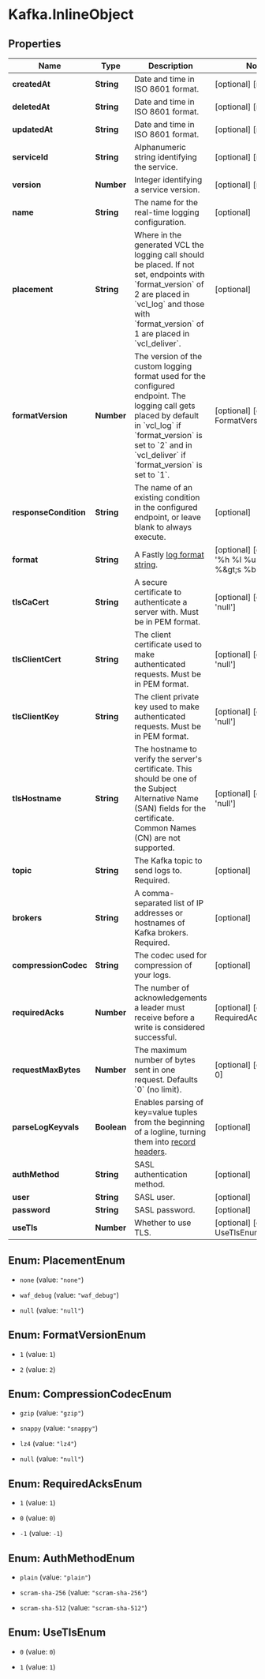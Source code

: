 # Kafka.InlineObject

## Properties

Name | Type | Description | Notes
------------ | ------------- | ------------- | -------------
**createdAt** | **String** | Date and time in ISO 8601 format. | [optional] [readonly] 
**deletedAt** | **String** | Date and time in ISO 8601 format. | [optional] [readonly] 
**updatedAt** | **String** | Date and time in ISO 8601 format. | [optional] [readonly] 
**serviceId** | **String** | Alphanumeric string identifying the service. | [optional] [readonly] 
**version** | **Number** | Integer identifying a service version. | [optional] [readonly] 
**name** | **String** | The name for the real-time logging configuration. | [optional] 
**placement** | **String** | Where in the generated VCL the logging call should be placed. If not set, endpoints with &#x60;format_version&#x60; of 2 are placed in &#x60;vcl_log&#x60; and those with &#x60;format_version&#x60; of 1 are placed in &#x60;vcl_deliver&#x60;.  | [optional] 
**formatVersion** | **Number** | The version of the custom logging format used for the configured endpoint. The logging call gets placed by default in &#x60;vcl_log&#x60; if &#x60;format_version&#x60; is set to &#x60;2&#x60; and in &#x60;vcl_deliver&#x60; if &#x60;format_version&#x60; is set to &#x60;1&#x60;.   | [optional] [default to FormatVersionEnum.2]
**responseCondition** | **String** | The name of an existing condition in the configured endpoint, or leave blank to always execute. | [optional] 
**format** | **String** | A Fastly [log format string](https://docs.fastly.com/en/guides/custom-log-formats). | [optional] [default to &#39;%h %l %u %t &quot;%r&quot; %&amp;gt;s %b&#39;]
**tlsCaCert** | **String** | A secure certificate to authenticate a server with. Must be in PEM format. | [optional] [default to &#39;null&#39;]
**tlsClientCert** | **String** | The client certificate used to make authenticated requests. Must be in PEM format. | [optional] [default to &#39;null&#39;]
**tlsClientKey** | **String** | The client private key used to make authenticated requests. Must be in PEM format. | [optional] [default to &#39;null&#39;]
**tlsHostname** | **String** | The hostname to verify the server&#39;s certificate. This should be one of the Subject Alternative Name (SAN) fields for the certificate. Common Names (CN) are not supported. | [optional] [default to &#39;null&#39;]
**topic** | **String** | The Kafka topic to send logs to. Required. | [optional] 
**brokers** | **String** | A comma-separated list of IP addresses or hostnames of Kafka brokers. Required. | [optional] 
**compressionCodec** | **String** | The codec used for compression of your logs. | [optional] 
**requiredAcks** | **Number** | The number of acknowledgements a leader must receive before a write is considered successful. | [optional] [default to RequiredAcksEnum.1]
**requestMaxBytes** | **Number** | The maximum number of bytes sent in one request. Defaults &#x60;0&#x60; (no limit). | [optional] [default to 0]
**parseLogKeyvals** | **Boolean** | Enables parsing of key&#x3D;value tuples from the beginning of a logline, turning them into [record headers](https://cwiki.apache.org/confluence/display/KAFKA/KIP-82+-+Add+Record+Headers). | [optional] 
**authMethod** | **String** | SASL authentication method. | [optional] 
**user** | **String** | SASL user. | [optional] 
**password** | **String** | SASL password. | [optional] 
**useTls** | **Number** | Whether to use TLS. | [optional] [default to UseTlsEnum.0]



## Enum: PlacementEnum


* `none` (value: `"none"`)

* `waf_debug` (value: `"waf_debug"`)

* `null` (value: `"null"`)





## Enum: FormatVersionEnum


* `1` (value: `1`)

* `2` (value: `2`)





## Enum: CompressionCodecEnum


* `gzip` (value: `"gzip"`)

* `snappy` (value: `"snappy"`)

* `lz4` (value: `"lz4"`)

* `null` (value: `"null"`)





## Enum: RequiredAcksEnum


* `1` (value: `1`)

* `0` (value: `0`)

* `-1` (value: `-1`)





## Enum: AuthMethodEnum


* `plain` (value: `"plain"`)

* `scram-sha-256` (value: `"scram-sha-256"`)

* `scram-sha-512` (value: `"scram-sha-512"`)





## Enum: UseTlsEnum


* `0` (value: `0`)

* `1` (value: `1`)




